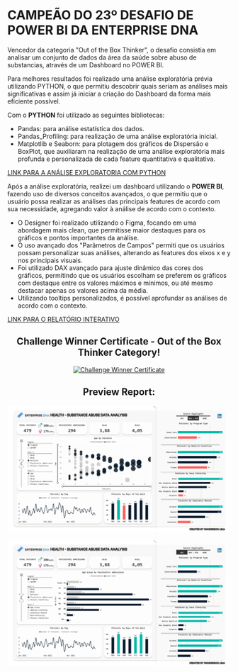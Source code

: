 # CAMPEÃO DO 23º DESAFIO DE POWER BI DA ENTERPRISE DNA

Vencedor da categoria "Out of the Box Thinker", o desafio consistia em analisar um conjunto de dados da área da saúde sobre abuso de substancias, através de um Dashboard no POWER BI.

Para melhores resultados foi realizado uma análise exploratória prévia utilizando PYTHON, o que permitiu descobrir quais seriam as análises mais significativas e assim  já iniciar a criação do Dashboard da forma mais eficiente possível.

Com o **PYTHON** foi utilizado as seguintes bibliotecas: 

 - Pandas: para análise estatística dos dados.
 - Pandas_Profiling: para realização de uma análise exploratória inicial. 
 - Matplotlib e Seaborn: para plotagem dos gráficos de Dispersão e BoxPlot, que auxiliaram na realização de uma análise exploratória mais profunda e personalizada de cada feature quantitativa e qualitativa. 

<a href="https://github.com/wanderson-blima/Challenge_Winner_Health_Substance_Abuse/blob/0735e105bc2012ee1ec89ee93a25a97c3d3dc7e5/Analise_Exploratoria_Health_Substance_Abuse.ipynb">LINK PARA A ANÁLISE EXPLORATORIA COM PYTHON</a>

Após a análise exploratória, realizei um dashboard utilizando o **POWER BI**, fazendo uso de diversos conceitos avançados, o que permitiu que o usuário possa realizar as análises das principais features de acordo com sua necessidade, agregando valor à análise de acordo com o contexto.

 - O Designer foi realizado utilizando o Figma, focando em uma abordagem mais clean, que permitisse maior destaques para os gráficos e pontos importantes da análise.
 - O uso avançado dos "Parâmetros de Campos" permiti que os usuários possam personalizar suas análises, alterando as features dos eixos x e y nos principais visuais. 
 - Foi utilizado DAX avançado para ajuste dinâmico das cores dos gráficos, permitindo que os usuários escolham se preferem os gráficos com destaque entre os valores máximos e mínimos, ou até mesmo destacar apenas os valores acima da média.
 - Utilizando tooltips personalizados, é possível aprofundar as análises de acordo com o contexto.  

<a href="https://www.novypro.com/project/health-substance-abuse-data-analysis">LINK PARA O RELATÓRIO INTERATIVO</a> 


<div align="center">

## Challenge Winner Certificate - Out of the Box Thinker Category!

<a href="https://github.com/wanderson-blima/Challenge_Winner_Health_Substance_Abuse">
  
![Challenge Winner Certificate](https://github.com/wanderson-blima/Challenge_Winner_Health_Substance_Abuse/blob/43006d096838619b75c4e7a87c3fecb711da002f/Wanderson%20Barbosa%20-%20Challenge%2023%20-Out%20of%20the%20Box%20Thinker%20Winner.png)
</a>
<br>
## Preview Report:

<a href="https://github.com/wanderson-blima/Challenge_Winner_Health_Substance_Abuse">
  
![Page 1](https://github.com/wanderson-blima/Challenge_Winner_Health_Substance_Abuse/blob/420613a28605e3a6aeac635169958484de759f4f/Health%20-%20Substance%20Abuse_01.jpg)
</a>


<a href="https://github.com/wanderson-blima/Challenge_Winner_Health_Substance_Abuse">
  
![Page 2](https://github.com/wanderson-blima/Challenge_Winner_Health_Substance_Abuse/blob/420613a28605e3a6aeac635169958484de759f4f/Health%20-%20Substance%20Abuse_02.jpg)
</a>
</div>
<br>
